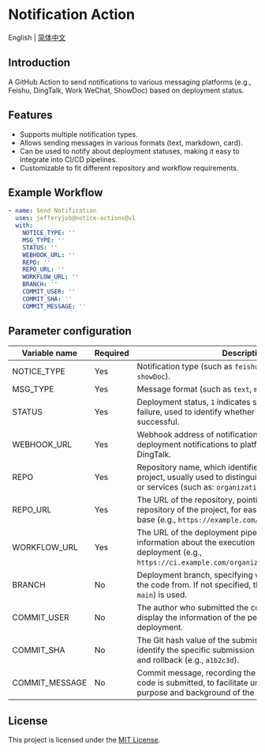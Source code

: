 # Notification Action
English | [简体中文](README.cn.md)

## Introduction
A GitHub Action to send notifications to various messaging platforms (e.g., Feishu, DingTalk, Work WeChat, ShowDoc) based on deployment status.

## Features
- Supports multiple notification types.
- Allows sending messages in various formats (text, markdown, card).
- Can be used to notify about deployment statuses, making it easy to integrate into CI/CD pipelines.
- Customizable to fit different repository and workflow requirements.

## Example Workflow

```yaml
- name: Send Notification
  uses: jefferyjob@notice-actions@v1
  with:
    NOTICE_TYPE: ''
    MSG_TYPE: ''
    STATUS: ''
    WEBHOOK_URL: ''
    REPO: ''
    REPO_URL: ''
    WORKFLOW_URL: ''
    BRANCH: ''
    COMMIT_USER: ''
    COMMIT_SHA: ''
    COMMIT_MESSAGE: ''
```

## Parameter configuration
| Variable name | Required | Description |
| ------------ | -------- | --------------------- |
| NOTICE_TYPE | Yes | Notification type (such as `feishu`, `dingtalk`, `workWechat`, `showDoc`). |
| MSG_TYPE | Yes | Message format (such as `text`, `markdown`, `card`). |
| STATUS | Yes | Deployment status, `1` indicates success, `0` indicates failure, used to identify whether this deployment is successful. |
| WEBHOOK_URL | Yes | Webhook address of notification service, used to send deployment notifications to platforms such as Feishu and DingTalk. |
| REPO | Yes | Repository name, which identifies the name of the current project, usually used to distinguish different applications or services (such as: `organizations/repo`). |
| REPO_URL | Yes | The URL of the repository, pointing to the source code repository of the project, for easy viewing of the code base (e.g., `https://example.com/organizations/repo`). |
| WORKFLOW_URL | Yes | The URL of the deployment pipeline, providing detailed information about the execution process of this deployment (e.g., `https://ci.example.com/organizations/repo/workflow/1`). |
| BRANCH | No | Deployment branch, specifying which branch to deploy the code from. If not specified, the default branch (e.g., `main`) is used. |
| COMMIT_USER | No | The author who submitted the code, used to record and display the information of the person who triggered this deployment. |
| COMMIT_SHA | No | The Git hash value of the submission, used to uniquely identify the specific submission version, for easy tracking and rollback (e.g., `a1b2c3d`). |
| COMMIT_MESSAGE | No | Commit message, recording the comments when this code is submitted, to facilitate understanding of the purpose and background of the code change. |


## License
This project is licensed under the [MIT License](LICENSE).
